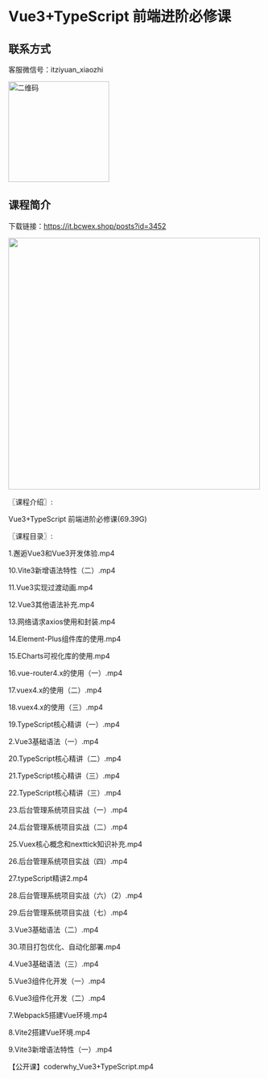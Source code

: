 # Vue3+TypeScript 前端进阶必修课

## 联系方式

客服微信号：itziyuan_xiaozhi

<img src="https://ziyuanyun.oss-cn-guangzhou.aliyuncs.com/common/20240614073449/666b82192834a.jpg" width="200" height="200" alt="二维码">

## 课程简介

下载链接：https://it.bcwex.shop/posts?id=3452

<img src="https://ziyuanyun.oss-cn-guangzhou.aliyuncs.com/yun/20240515185156/664493ccd5fcd.jpg" width="500" alt="">

  〖课程介绍〗:

 Vue3+TypeScript 前端进阶必修课(69.39G)

 〖课程目录〗:

 1.邂逅Vue3和Vue3开发体验.mp4

 10.Vite3新增语法特性（⼆）.mp4

 11.Vue3实现过渡动画.mp4

 12.Vue3其他语法补充.mp4

 13.网络请求axios使用和封装.mp4

 14.Element-Plus组件库的使⽤.mp4

 15.ECharts可视化库的使⽤.mp4

 16.vue-router4.x的使用（一）.mp4

 17.vuex4.x的使⽤（⼆）.mp4

 18.vuex4.x的使⽤（三）.mp4

 19.TypeScript核心精讲（一）.mp4

 2.Vue3基础语法（⼀）.mp4

 20.TypeScript核⼼精讲（⼆）.mp4

 21.TypeScript核⼼精讲（三）.mp4

 22.TypeScript核⼼精讲（三）.mp4

 23.后台管理系统项⽬实战（⼀）.mp4

 24.后台管理系统项目实战（二）.mp4

 25.Vuex核心概念和nexttick知识补充.mp4

 26.后台管理系统项⽬实战（四）.mp4

 27.typeScript精讲2.mp4

 28.后台管理系统项⽬实战（六）（2）.mp4

 29.后台管理系统项⽬实战（七）.mp4

 3.Vue3基础语法（⼆）.mp4

 30.项目打包优化、自动化部署.mp4

 4.Vue3基础语法（三）.mp4

 5.Vue3组件化开发（⼀）.mp4

 6.Vue3组件化开发（⼆）.mp4

 7.Webpack5搭建Vue环境.mp4

 8.Vite2搭建Vue环境.mp4

 9.Vite3新增语法特性（一）.mp4

 【公开课】coderwhy_Vue3+TypeScript.mp4

  